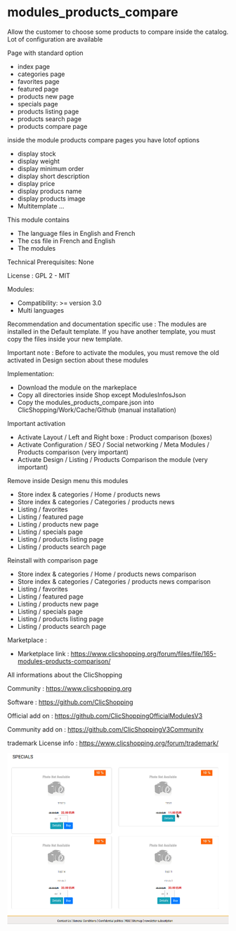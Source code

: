 # modules_products_compare

Allow the customer to choose some products to compare inside the catalog.
Lot of configuration are available

Page with standard option
- index page
- categories page
- favorites page
- featured page
- products new page
- specials page
- products listing page
- products search page
- products compare page

inside the module products compare pages you have lotof options
- display stock
- display weight
- display minimum order
- display short description
- display price
- display producs name
- display products image
- Multitemplate
...


This module contains

- The language files in English and French
- The css file in French and English
- The modules


Technical Prerequisites: None

License : GPL 2 - MIT

Modules:

- Compatibility: >= version 3.0
- Multi languages

Recommendation and documentation specific use :
The modules are installed in the Default template.
If you have another template, you must copy the files inside your new template.

Important note :
Before to activate the modules, you must remove the old activated in Design section about these modules


Implementation:

- Download the module on the markeplace
- Copy all directories inside Shop except ModulesInfosJson 
- Copy the modules_products_compare.json into ClicShopping/Work/Cache/Github (manual installation)


Important activation

- Activate Layout / Left and Right boxe : Product comparison (boxes)
- Activate Configuration / SEO / Social networking / Meta Modules / Products comparison (very important)
- Activate Design / Listing / Products Comparison the module (very important)

Remove inside Design menu this modules

- Store index & categories / Home / products news
- Store index & categories / Categories / products news
- Listing / favorites
- Listing / featured page
- Listing / products new page
- Listing / specials page
- Listing / products listing page
- Listing / products search page

Reinstall with comparison page

- Store index & categories / Home / products news comparison
- Store index & categories / Categories / products news comparison
- Listing / favorites
- Listing / featured page
- Listing / products new page
- Listing / specials page
- Listing / products listing page
- Listing / products search page


Marketplace :
- Marketplace link : https://www.clicshopping.org/forum/files/file/165-modules-products-comparison/


All informations about the ClicShopping

Community : https://www.clicshopping.org

Software : https://github.com/ClicShopping

Official add on : https://github.com/ClicShoppingOfficialModulesV3

Community add on : https://github.com/ClicShoppingV3Community

trademark License info : https://www.clicshopping.org/forum/trademark/

![image](https://github.com/ClicShoppingOfficialModulesV3/modules_front_page_new_specials/blob/master/ModuleInfosJson/image.png)
